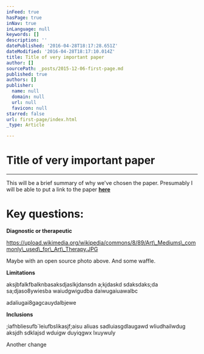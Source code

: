 ```yaml
---
inFeed: true
hasPage: true
inNav: true
inLanguage: null
keywords: []
description: ''
datePublished: '2016-04-28T18:17:28.651Z'
dateModified: '2016-04-28T18:17:10.014Z'
title: Title of very important paper
author: []
sourcePath: _posts/2015-12-06-first-page.md
published: true
authors: []
publisher:
  name: null
  domain: null
  url: null
  favicon: null
starred: false
url: first-page/index.html
_type: Article

---
```

# **Title of very important paper**

****

This will be a brief summary of why we've chosen the paper. Presumably I will be able to put a link to the paper **[here][0]**

# **Key questions:**

**Diagnostic or therapeutic**

https://upload.wikimedia.org/wikipedia/commons/8/89/Art\_Mediums\_commonly\_used\_for\_Art\_Therapy.JPG

Maybe with an open source photo above. And some waffle. 

**Limitations**

aksjbfalkfbalknbasaksdjaslkjdansdn a;kjdaskd sdaksdaks;da sa;djaso8ywiesba waiudgwigudba daiwugaiuawalbc

adaliugai8gagcauydalbjewe

**Inclusions**

;iafhbliesufb\`leiufbslikasjf;aisu aliuas sadluiasgdlaugawd wliudhailwdug aksjdh sdklajsd wduigw duyiqgwx lxuywuly

Another change

[0]: https://drive.google.com/file/d/0B-BYmLV-I5F7VHpFWW8zbjVSZm8/view?usp=sharing